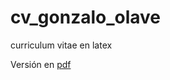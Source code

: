 # cv_gonzalo_olave
curriculum vitae en latex


Versión en [pdf](https://latexonline.cc/compile?git=https://github.com/growolff/cv_gonzalo_olave&target=main.tex)
